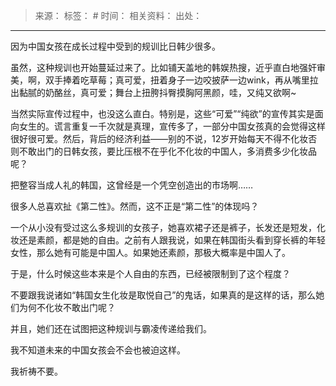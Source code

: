> 来源：
> 标签： #
> 时间：
> 相关资料：
> 出处：
***

因为中国女孩在成长过程中受到的规训比日韩少很多。

虽然，这种规训也开始蔓延过来了。比如铺天盖地的韩娱热搜，近乎直白地强奸审美，啊，双手捧着吃草莓；真可爱，扭着身子一边咬披萨一边wink，再从嘴里拉出黏腻的奶酪丝，真可爱；舞台上扭胯抖臀摸胸阿黑颜，哇，又纯又欲啊~

当然实际宣传过程中，也没这么直白。特别是，这些“可爱”“纯欲”的宣传其实是面向女生的。谎言重复一千次就是真理，宣传多了，一部分中国女孩真的会觉得这样很好很可爱。然后，背后的经济利益——别的不说，12岁开始每天不得不化妆否则不敢出门的日韩女孩，要比压根不在乎化不化妆的中国人，多消费多少化妆品呢？

把整容当成人礼的韩国，这曾经是一个凭空创造出的市场啊……

很多人总喜欢扯《第二性》。然而，这不正是“第二性”的体现吗？

一个从小没有受过这么多规训的女孩子，她喜欢裙子还是裤子，长发还是短发，化妆还是素颜，都是她的自由。之前有人跟我说，如果在韩国街头看到穿长裤的年轻女性，那么她有可能是中国人。如果她还素颜，那极大概率是中国人了。

于是，什么时候这些本来是个人自由的东西，已经被限制到了这个程度？

不要跟我说诸如“韩国女生化妆是取悦自己”的鬼话，如果真的是这样的话，那么她们为何不化妆不敢出门呢？

并且，她们还在试图把这种规训与霸凌传递给我们。

我不知道未来的中国女孩会不会也被迫这样。

我祈祷不要。